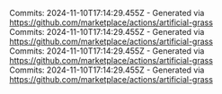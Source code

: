 Commits: 2024-11-10T17:14:29.455Z - Generated via https://github.com/marketplace/actions/artificial-grass
<br>
Commits: 2024-11-10T17:14:29.455Z - Generated via https://github.com/marketplace/actions/artificial-grass
<br>
Commits: 2024-11-10T17:14:29.455Z - Generated via https://github.com/marketplace/actions/artificial-grass
<br>
Commits: 2024-11-10T17:14:29.455Z - Generated via https://github.com/marketplace/actions/artificial-grass
<br>
